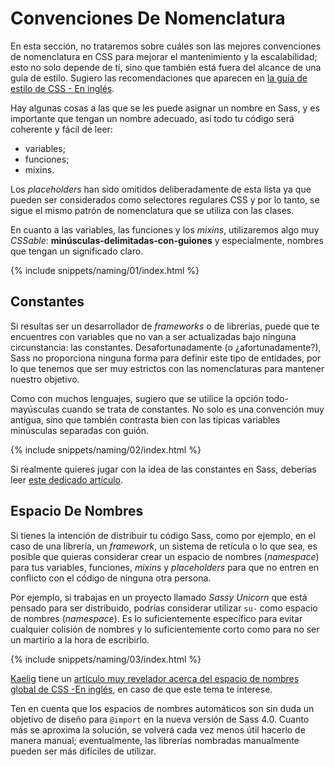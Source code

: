 
# Convenciones De Nomenclatura

En esta sección, no trataremos sobre cuáles son las mejores convenciones de nomenclatura en CSS para mejorar el mantenimiento y la escalabilidad; esto no solo depende de tí, sino que también está fuera del alcance de una guía de estilo. Sugiero las recomendaciones que aparecen en [la guía de estilo de CSS - En inglés](http://cssguidelin.es/#naming-conventions).

Hay algunas cosas a las que se les puede asignar un nombre en Sass, y es importante que tengan un nombre adecuado, así todo tu código será coherente y fácil de leer:

* variables;
* funciones;
* mixins.

Los *placeholders* han sido omitidos deliberadamente de esta lista ya que pueden ser considerados como selectores regulares CSS y por lo tanto, se sigue el mismo patrón de nomenclatura que se utiliza con las clases.

En cuanto a las variables, las funciones y los *mixins*, utilizaremos algo muy *CSSable*: **minúsculas-delimitadas-con-guiones** y especialmente, nombres que tengan un significado claro.

{% include snippets/naming/01/index.html %}

## Constantes

Si resultas ser un desarrollador de *frameworks* o de librerías, puede que te encuentres con variables que no van a ser actualizadas bajo ninguna circunstancia: las constantes. Desafortunadamente (o ¿afortunadamente?), Sass no proporciona ninguna forma para definir este tipo de entidades, por lo que tenemos que ser muy estrictos con las nomenclaturas para mantener nuestro objetivo.

Como con muchos lenguajes, sugiero que se utilice la opción todo-mayúsculas cuando se trata de constantes. No solo es una convención muy antigua, sino que también contrasta bien con las típicas variables minúsculas separadas con guión.

{% include snippets/naming/02/index.html %}

Si realmente quieres jugar con la idea de las constantes en Sass, deberías leer [este dedicado artículo](http://www.sitepoint.com/dealing-constants-sass/).

## Espacio De Nombres

Si tienes la intención de distribuir tu código Sass, como por ejemplo, en el caso de una librería, un *framework*, un sistema de retícula o lo que sea, es posible que quieras considerar crear un espacio de nombres (*namespace*) para tus variables, funciones, *mixins* y *placeholders* para que no entren en conflicto con el código de ninguna otra persona.

Por ejemplo, si trabajas en un proyecto llamado *Sassy Unicorn* que está pensado para ser distribuido, podrías considerar utilizar `su-` como espacio de nombres (*namespace*). Es lo suficientemente específico para evitar cualquier colisión de nombres y lo suficientemente corto como para no ser un martirio a la hora de escribirlo.

{% include snippets/naming/03/index.html %}

[Kaelig](http://kaelig.fr) tiene un [artículo muy revelador acerca del espacio de nombres global de CSS -En inglés](http://blog.kaelig.fr/post/44554267597/please-respect-the-global-css-namespace), en caso de que este tema te interese.

<div class="note">
  <p>Ten en cuenta que los espacios de nombres automáticos son sin duda un objetivo de diseño para <code>@import</code> en la nueva versión de Sass 4.0. Cuanto más se aproxima la solución, se volverá cada vez menos útil hacerlo de manera manual; eventualmente, las librerías nombradas manualmente pueden ser más difíciles de utilizar.</p>
</div>

